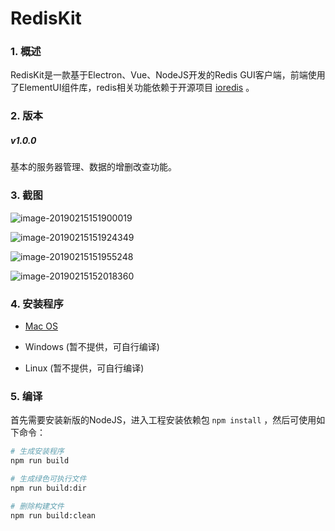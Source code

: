 # RedisKit

### 1. 概述

RedisKit是一款基于Electron、Vue、NodeJS开发的Redis GUI客户端，前端使用了ElementUI组件库，redis相关功能依赖于开源项目 [ioredis](https://github.com/luin/ioredis) 。



### 2. 版本

##### v1.0.0

基本的服务器管理、数据的增删改查功能。



### 3. 截图

![image-20190215151900019](https://ws1.sinaimg.cn/large/006tKfTcgy1g074ua9psrj31ce0u0q5n.jpg)



![image-20190215151924349](https://ws2.sinaimg.cn/large/006tKfTcgy1g074unut09j31ce0u00vu.jpg)



![image-20190215151955248](https://ws1.sinaimg.cn/large/006tKfTcgy1g074v70sk4j31ce0u041g.jpg)



![image-20190215152018360](https://ws4.sinaimg.cn/large/006tKfTcgy1g074vljf2rj31ce0u0tbl.jpg)



### 4. 安装程序

- [Mac OS](https://github.com/tyrival/RedisKit/releases/download/v1.0.0/RedisKit-1.0.0.dmg)

- Windows (暂不提供，可自行编译)
- Linux (暂不提供，可自行编译)



### 5. 编译

首先需要安装新版的NodeJS，进入工程安装依赖包 `npm install` ，然后可使用如下命令：

```bash
# 生成安装程序
npm run build

# 生成绿色可执行文件
npm run build:dir

# 删除构建文件
npm run build:clean
```



